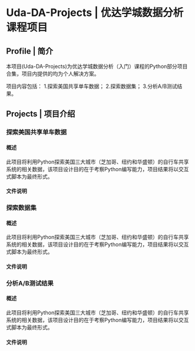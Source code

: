 # Uda-DA-Projects | 优达学城数据分析课程项目

## Profile | 简介

本项目(Uda-DA-Projects)为优达学城数据分析（入门）课程的Python部分项目合集，项目内提供的均为个人解决方案。

项目内容包括：
1.探索美国共享单车数据；
2.探索数据集；
3.分析A/B测试结果。

## Projects | 项目介绍

### 探索美国共享单车数据
#### 概述
此项目将利用Python探索美国三大城市（芝加哥、纽约和华盛顿）的自行车共享系统的相关数据，该项目设计目的在于考察Python编写能力，项目结果将以交互式脚本为最终形式。
#### 文件说明

### 探索数据集
#### 概述
此项目将利用Python探索美国三大城市（芝加哥、纽约和华盛顿）的自行车共享系统的相关数据，该项目设计目的在于考察Python编写能力，项目结果将以交互式脚本为最终形式。
#### 文件说明

### 分析A/B测试结果
#### 概述
此项目将利用Python探索美国三大城市（芝加哥、纽约和华盛顿）的自行车共享系统的相关数据，该项目设计目的在于考察Python编写能力，项目结果将以交互式脚本为最终形式。
#### 文件说明
